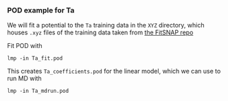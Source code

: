 ### POD example for Ta

We will fit a potential to the `Ta` training data in the `XYZ` directory, which houses `.xyz` files 
of the training data taken from [the FitSNAP repo](https://github.com/FitSNAP/FitSNAP/tree/master/examples/Ta_XYZ/XYZ)

Fit POD with

    lmp -in Ta_fit.pod

This creates `Ta_coefficients.pod` for the linear model, which we can use to run MD with

    lmp -in Ta_mdrun.pod


 
